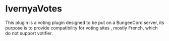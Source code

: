 # IvernyaVotes

This plugin is a voting plugin designed to be put on a BungeeCord server, its purpose is to provide compatibility for voting sites
, mostly French, which do not support votifier.
